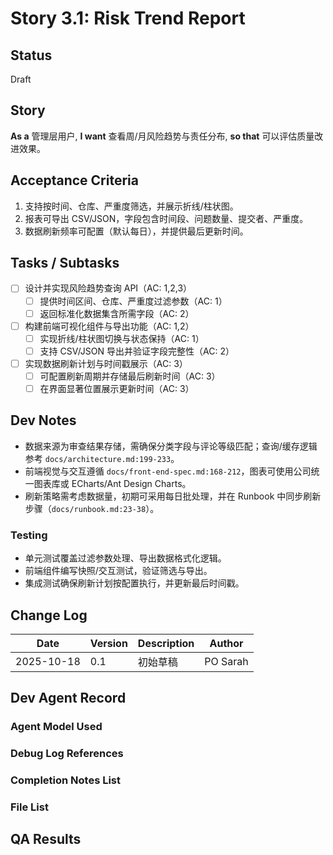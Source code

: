 # Story 3.1: Risk Trend Report

## Status
Draft

## Story
**As a** 管理层用户,
**I want** 查看周/月风险趋势与责任分布,
**so that** 可以评估质量改进效果。

## Acceptance Criteria
1. 支持按时间、仓库、严重度筛选，并展示折线/柱状图。
2. 报表可导出 CSV/JSON，字段包含时间段、问题数量、提交者、严重度。
3. 数据刷新频率可配置（默认每日），并提供最后更新时间。

## Tasks / Subtasks
- [ ] 设计并实现风险趋势查询 API（AC: 1,2,3）
  - [ ] 提供时间区间、仓库、严重度过滤参数（AC: 1）
  - [ ] 返回标准化数据集含所需字段（AC: 2）
- [ ] 构建前端可视化组件与导出功能（AC: 1,2）
  - [ ] 实现折线/柱状图切换与状态保持（AC: 1）
  - [ ] 支持 CSV/JSON 导出并验证字段完整性（AC: 2）
- [ ] 实现数据刷新计划与时间戳展示（AC: 3）
  - [ ] 可配置刷新周期并存储最后刷新时间（AC: 3）
  - [ ] 在界面显著位置展示更新时间（AC: 3）

## Dev Notes
- 数据来源为审查结果存储，需确保分类字段与评论等级匹配；查询/缓存逻辑参考 `docs/architecture.md:199-233`。
- 前端视觉与交互遵循 `docs/front-end-spec.md:168-212`，图表可使用公司统一图表库或 ECharts/Ant Design Charts。
- 刷新策略需考虑数据量，初期可采用每日批处理，并在 Runbook 中同步刷新步骤（`docs/runbook.md:23-38`）。

### Testing
- 单元测试覆盖过滤参数处理、导出数据格式化逻辑。
- 前端组件编写快照/交互测试，验证筛选与导出。
- 集成测试确保刷新计划按配置执行，并更新最后时间戳。

## Change Log
| Date | Version | Description | Author |
| --- | --- | --- | --- |
| 2025-10-18 | 0.1 | 初始草稿 | PO Sarah |

## Dev Agent Record

### Agent Model Used

### Debug Log References

### Completion Notes List

### File List

## QA Results

